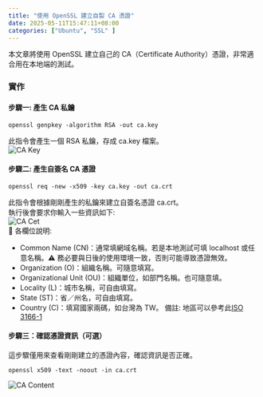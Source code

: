 ```yaml
---
title: "使用 OpenSSL 建立自製 CA 憑證"
date: 2025-05-11T15:47:11+08:00
categories: ["Ubuntu", "SSL" ]
---
```

本文章將使用 OpenSSL 建立自己的 CA（Certificate Authority）憑證，非常適合用在本地端的測試。
### 實作 
#### 步驟一: 產生 CA 私鑰
```shell
openssl genpkey -algorithm RSA -out ca.key  
```
此指令會產生一個 RSA 私鑰，存成 ca.key 檔案。  
![CA Key](/images/20250511/1.jpg "ca_key")  
#### 步驟二: 產生自簽名 CA 憑證
```shell
openssl req -new -x509 -key ca.key -out ca.crt
```
此指令會根據剛剛產生的私鑰來建立自簽名憑證 ca.crt。  
執行後會要求你輸入一些資訊如下:  
![CA Cet](/images/20250511/2.jpg "ca_cet")  
📌 各欄位說明: 
- Common Name (CN)：通常填網域名稱。若是本地測試可填 localhost 或任意名稱。⚠️ 務必要與日後的使用環境一致，否則可能導致憑證無效。
- Organization (O)：組織名稱。可隨意填寫。
- Organizational Unit (OU)：組織單位，如部門名稱。也可隨意填。
- Locality (L)：城市名稱，可自由填寫。
- State (ST)：省／州名，可自由填寫。
- Country (C)：填寫國家兩碼，如台灣為 TW。
備註: 地區可以參考此[ISO 3166-1](https://zh.wikipedia.org/zh-tw/ISO_3166-1)  
#### 步驟三：確認憑證資訊（可選）
這步驟僅用來查看剛剛建立的憑證內容，確認資訊是否正確。  
```shell
openssl x509 -text -noout -in ca.crt
```
![CA Content](/images/20250511/3.jpg "ca_content")  